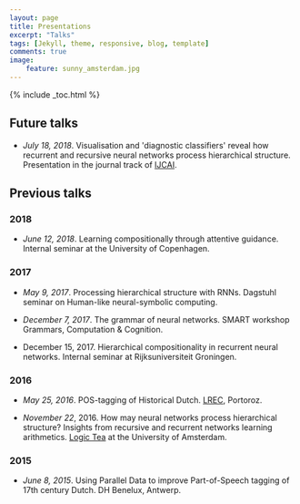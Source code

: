 ```yaml
---
layout: page
title: Presentations
excerpt: "Talks"
tags: [Jekyll, theme, responsive, blog, template]
comments: true
image: 
    feature: sunny_amsterdam.jpg
---
```


{% include _toc.html %}

## Future talks

* *July 18, 2018*. Visualisation and 'diagnostic classifiers' reveal how recurrent and recursive neural networks process hierarchical structure. Presentation in the journal track of [IJCAI](http://static.ijcai.org/2018-Program.html).

## Previous talks

### 2018

* *June 12, 2018*. Learning compositionally through attentive guidance. Internal seminar at the University of Copenhagen.


### 2017

* *May 9, 2017*. Processing hierarchical structure with RNNs. Dagstuhl seminar on Human-like neural-symbolic computing.

* *December 7, 2017*. The grammar of neural networks. SMART workshop Grammars, Computation & Cognition.

* December 15, 2017. Hierarchical compositionality in recurrent neural networks. Internal seminar at Rijksuniversiteit Groningen.

### 2016 

* *May 25, 2016*. POS-tagging of Historical Dutch. [LREC](http://lrec2016.lrec-conf.org/en/conference-programme/accepted-papers/), Portoroz.

* *November 22*, 2016. How may neural networks process hierarchical structure? Insights from recursive and recurrent networks learning arithmetics. [Logic Tea](http://events.illc.uva.nl/logic_tea/) at the University of Amsterdam.

### 2015

* *June 8, 2015*. Using Parallel Data to improve Part-of-Speech tagging of 17th century Dutch. DH Benelux, Antwerp.


